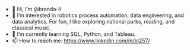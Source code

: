 - 👋 Hi, I’m @brenda-li
- 👀 I’m interested in robotics process automation, data engineering, and data analytics. For fun, I like exploring national parks, reading, and classical music.
- 🌱 I’m currently learning SQL, Python, and Tableau.
- 📫 How to reach me: https://www.linkedin.com/in/bl257/

